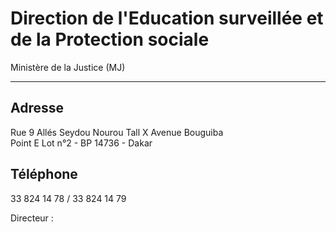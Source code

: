 # Direction de l'Education surveillée et de la Protection sociale

Ministère de la Justice (MJ)  

-------------------------------

**Adresse**
-----------

Rue 9 Allés Seydou Nourou Tall X Avenue Bouguiba  
Point E Lot n°2 - BP 14736 - Dakar

**Téléphone**
-------------

33 824 14 78 / 33 824 14 79

Directeur :